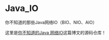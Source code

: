 # Java_IO
你不知道的那些Java网络IO（BIO、NIO、AIO）

这里是[你不知道的Java 网络IO](http://todorex.com/2018/05/21/Java%E5%9F%BA%E7%A1%80/%E4%BD%A0%E4%B8%8D%E7%9F%A5%E9%81%93%E7%9A%84Java-%E7%BD%91%E7%BB%9CIO/)这篇博文的源码仓库！
